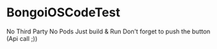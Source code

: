# BongoiOSCodeTest

No Third Party
No Pods
Just build & Run
Don't forget to push the button (Api call ;))
